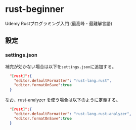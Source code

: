 # rust-beginner

Udemy Rustプログラミング入門 (最高峰・最難解言語)

## 設定

### settings.json

補完が効かない場合は以下を`settings.json`に追加する。

```json
  "[rust]":{
    "editor.defaultFormatter": "rust-lang.rust",
    "editor.formatOnSave":true
  }
```

なお、rust-analyzer を使う場合は以下のように定義する。

```json
  "[rust]":{
    "editor.defaultFormatter": "rust-lang.rust-analyzer",
    "editor.formatOnSave":true
  }
```
